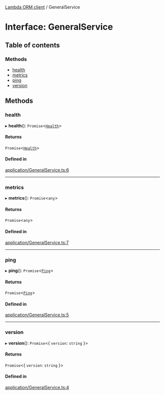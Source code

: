 [Lambda ORM client](../README.md) / GeneralService

# Interface: GeneralService

## Table of contents

### Methods

- [health](GeneralService.md#health)
- [metrics](GeneralService.md#metrics)
- [ping](GeneralService.md#ping)
- [version](GeneralService.md#version)

## Methods

### health

▸ **health**(): `Promise`\<[`Health`](Health.md)\>

#### Returns

`Promise`\<[`Health`](Health.md)\>

#### Defined in

[application/GeneralService.ts:6](https://github.com/FlavioLionelRita/lambdaorm-client-node/blob/70ce19d/src/lib/application/GeneralService.ts#L6)

___

### metrics

▸ **metrics**(): `Promise`\<`any`\>

#### Returns

`Promise`\<`any`\>

#### Defined in

[application/GeneralService.ts:7](https://github.com/FlavioLionelRita/lambdaorm-client-node/blob/70ce19d/src/lib/application/GeneralService.ts#L7)

___

### ping

▸ **ping**(): `Promise`\<[`Ping`](Ping.md)\>

#### Returns

`Promise`\<[`Ping`](Ping.md)\>

#### Defined in

[application/GeneralService.ts:5](https://github.com/FlavioLionelRita/lambdaorm-client-node/blob/70ce19d/src/lib/application/GeneralService.ts#L5)

___

### version

▸ **version**(): `Promise`\<\{ `version`: `string`  }\>

#### Returns

`Promise`\<\{ `version`: `string`  }\>

#### Defined in

[application/GeneralService.ts:4](https://github.com/FlavioLionelRita/lambdaorm-client-node/blob/70ce19d/src/lib/application/GeneralService.ts#L4)
